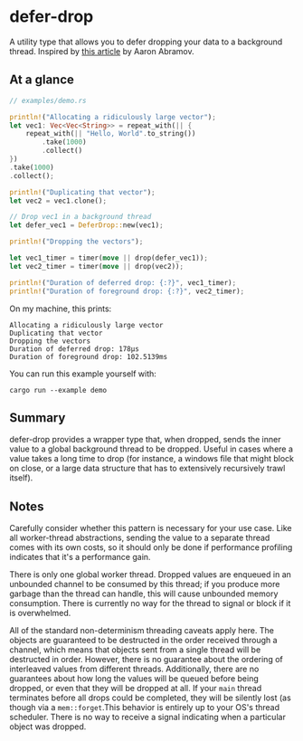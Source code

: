 # defer-drop

A utility type that allows you to defer dropping your data to a background thread. Inspired by [this article](https://abramov.io/rust-dropping-things-in-another-thread) by Aaron Abramov.

## At a glance

```rust
// examples/demo.rs

println!("Allocating a ridiculously large vector");
let vec1: Vec<Vec<String>> = repeat_with(|| {
    repeat_with(|| "Hello, World".to_string())
        .take(1000)
        .collect()
})
.take(1000)
.collect();

println!("Duplicating that vector");
let vec2 = vec1.clone();

// Drop vec1 in a background thread
let defer_vec1 = DeferDrop::new(vec1);

println!("Dropping the vectors");

let vec1_timer = timer(move || drop(defer_vec1));
let vec2_timer = timer(move || drop(vec2));

println!("Duration of deferred drop: {:?}", vec1_timer);
println!("Duration of foreground drop: {:?}", vec2_timer);
```

On my machine, this prints:

```
Allocating a ridiculously large vector
Duplicating that vector
Dropping the vectors
Duration of deferred drop: 178µs
Duration of foreground drop: 102.5139ms
```

You can run this example yourself with:

```
cargo run --example demo
```

## Summary

defer-drop provides a wrapper type that, when dropped, sends the inner value to a global background thread to be dropped. Useful in cases where a value takes a long time to drop (for instance, a windows file that might block on close, or a large data structure that has to extensively recursively trawl itself).

## Notes

Carefully consider whether this pattern is necessary for your use case. Like all worker-thread abstractions, sending the value to a separate thread comes with its own costs, so it should only be done if performance profiling indicates that it's a performance gain.

There is only one global worker thread. Dropped values are enqueued in an unbounded channel to be consumed by this thread; if you produce more garbage than the thread can handle, this will cause unbounded memory consumption. There is currently no way for the thread to signal or block if it is overwhelmed.

All of the standard non-determinism threading caveats apply here. The objects are guaranteed to be destructed in the order received through a channel, which means that objects sent from a single thread will be destructed in order. However, there is no guarantee about the ordering of interleaved values from different threads. Additionally, there are no guarantees about how long the values will be queued before being dropped, or even that they will be dropped at all. If your `main` thread terminates before all drops could be completed, they will be silently lost (as though via a `mem::forget`.This behavior is entirely up to your OS's thread scheduler. There is no way to receive a signal indicating when a particular object was dropped.
